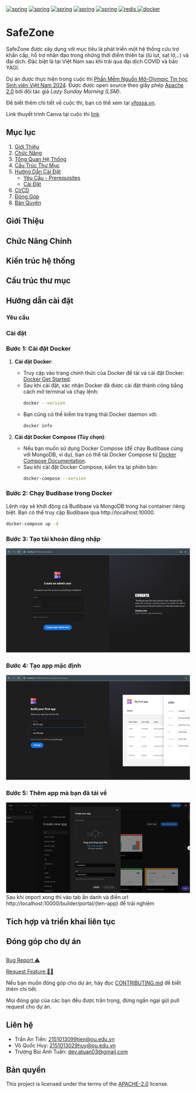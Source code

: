 <a href="https://flask.palletsprojects.com/en/stable/"> <img alt="spring" src="https://img.shields.io/static/v1?style=for-the-badge&message=Budibase&color=000000&logo=Budibase&logoColor=FFFFFF&label="></a>
<a href="https://flask.palletsprojects.com/en/stable/"> <img alt="spring" src="https://img.shields.io/badge/Flask-000000?style=for-the-badge&logo=flask&logoColor=white"></a>
<a href="https://flask.palletsprojects.com/en/stable/"> <img alt="spring" src="https://img.shields.io/badge/postgresql-4169e1?style=for-the-badge&logo=postgresql&logoColor=white"></a>
<a href="https://flask.palletsprojects.com/en/stable/"> <img alt="spring" src="https://img.shields.io/badge/SQLite-003B57?style=for-the-badge&logo=sqlite&logoColor=white"></a>
<a href="https://flask.palletsprojects.com/en/stable/"> <img alt="spring" src="https://img.shields.io/badge/TensorFlow-FF3F06?style=for-the-badge&logo=tensorflow&logoColor=white"></a>
<a href="https://redis.io/"><img src="https://img.shields.io/badge/redis-%23DD0031.svg?style=for-the-badge&logo=redis&logoColor=white" alt="redis" > </a>
<a href="https://www.docker.com/"><img src="https://img.shields.io/badge/docker-%230db7ed.svg?style=for-the-badge&logo=docker&logoColor=white" alt="docker" > </a>

# SafeZone

SafeZone được xây dụng với mục tiêu là phát triển một hệ thống cứu trợ khẩn cấp, hỗ trợ nhân đạo trong những thời điểm thiên tai (lũ lụt, sạt lở,..) và đại dịch. Đặc biệt là tại Việt Nam sau khi trải qua đại dịch COVID và bão YAGI.

Dự án được thực hiện trong cuộc thi [Phần Mềm Nguồn Mở-Olympic Tin học Sinh viên Việt Nam 2024](https://www.olp.vn/procon-pmmn/ph%E1%BA%A7n-m%E1%BB%81m-ngu%E1%BB%93n-m%E1%BB%9F). Được được open source theo giấy phép [Apache 2.0](https://www.apache.org/licenses/LICENSE-2.0) bởi đội tác giả *Lazy Sunday Morning (LSM)*.

Để biết thêm chi tiết về cuộc thi, bạn có thể xem tại [vfossa.vn](https://vfossa.vn/tin-tuc/cong-bo-de-thi-noi-dung-phan-mem-nguon-mo-olympic-tin-hoc-sinh-vien-viet-nam-2024-727.html).

Link thuyết trình Canva tại cuộc thi [link]()

## Mục lục

1. [Giới Thiệu](#Giới-Thiệu)
2. [Chức Năng](#chức-năng-chính)
3. [Tổng Quan Hệ Thống](#kiến-trúc-hệ-thống)
4. [Cấu Trúc Thư Mục](#cấu-trúc-thư-mục)
5. [Hướng Dẫn Cài Đặt](#hướng-dẫn-cài-đặt)
   - [Yêu Cầu - Prerequisites](#yêu-cầu)
   - [Cài Đặt](#cài-đặt)
6. [CI/CD](#ci/cd)
7. [Đóng Góp](#đóng-góp-cho-dự-án)
8. [Bản Quyền](#bản-quyền)

## Giới Thiệu

## Chức Năng Chính

## Kiến trúc hệ thống

## Cấu trúc thư mục

## Hướng dẫn cài đặt

### Yêu cầu

### Cài đặt

### Bước 1: Cài đặt Docker

1. **Cài đặt Docker**:
   - Truy cập vào trang chính thức của Docker để tải và cài đặt Docker: [Docker Get Started](https://docs.docker.com/get-docker/).
   - Sau khi cài đặt, xác nhận Docker đã được cài đặt thành công bằng cách mở terminal và chạy lệnh:
     ```bash
     docker --version
     ```
   - Bạn cũng có thể kiểm tra trạng thái Docker daemon với:
     ```bash
     docker info
     ```

2. **Cài đặt Docker Compose (Tùy chọn)**:
   - Nếu bạn muốn sử dụng Docker Compose (để chạy Budibase cùng với MongoDB, ví dụ), bạn có thể tải Docker Compose từ [Docker Compose Documentation](https://docs.docker.com/compose/install/).
   - Sau khi cài đặt Docker Compose, kiểm tra lại phiên bản:
     ```bash
     docker-compose --version
     ```

### Bước 2: Chạy Budibase trong Docker
Lệnh này sẽ khởi động cả Budibase và MongoDB trong hai container riêng biệt. Bạn có thể truy cập Budibase qua http://localhost:10000.

```bash
docker-compose up -d
```
### Bước 3: Tạo tài khoản đăng nhập
![image](docs/images/images1.png)
### Bước 4: Tạo app mặc định
![image](docs/images/images2.png)
### Bước 5: Thêm app mà bạn đã tải về
![image](docs/images/images3.png)
Sau khi import xong thì vào tab ẩn danh và điền url http://localhost:10000/builder/portal/{ten-app} để trải nghiệm 
## Tích hợp và triển khai liên tục


## Đóng góp cho dự án

## 

<a href="https://github.com/anhtuan284/rebuild-zone/issues/new?assignees=&labels=&projects=&template=bug_report.md&title=Bug+Report%3A+">Bug Report ⚠️
</a>

<a href="https://github.com/anhtuan284/rebuild-zone/issues/new?assignees=&labels=&projects=&template=feature_request.md&title=RequestFeature:">Request Feature 👩‍💻</a>

Nếu bạn muốn đóng góp cho dự án, hãy đọc [CONTRIBUTING.md](.github/CONTRIBUTING.md) để biết thêm chi tiết.

Mọi đóng góp của các bạn đều được trân trọng, đừng ngần ngại gửi pull request cho dự án.

## Liên hệ

- Trần An Tiến: 2151013099tien@ou.edu.vn
- Võ Quốc Huy: 2151013029huy@ou.edu.vn
- Trương Bùi Anh Tuấn: dev.atuan03@gmail.com

## Bản quyền

This project is licensed under the terms of the [APACHE-2.0](LICENSE) license.
